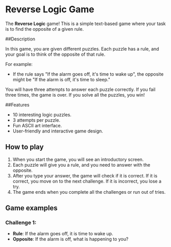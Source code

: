 # Reverse Logic Game

The **Reverse Logic** game! This is a simple text-based game where your task is to find the opposite of a given rule.

##Description

In this game, you are given different puzzles. Each puzzle has a rule, and your goal is to think of the opposite of that rule.

For example:
- If the rule says "If the alarm goes off, it's time to wake up", the opposite might be "If the alarm is off, it's time to sleep."

You will have three attempts to answer each puzzle correctly. If you fail three times, the game is over. If you solve all the puzzles, you win!

##Features

- 10 interesting logic puzzles.
- 3 attempts per puzzle.
- Fun ASCII art interface.
- User-friendly and interactive game design.

## How to play

1. When you start the game, you will see an introductory screen.
2. Each puzzle will give you a rule, and you need to answer with the opposite.
3. After you type your answer, the game will check if it is correct. If it is correct, you move on to the next challenge. If it is incorrect, you lose a try.
4. The game ends when you complete all the challenges or run out of tries.

## Game examples

### Challenge 1:
- **Rule**: If the alarm goes off, it is time to wake up.
- **Opposite**: If the alarm is off, what is happening to you?